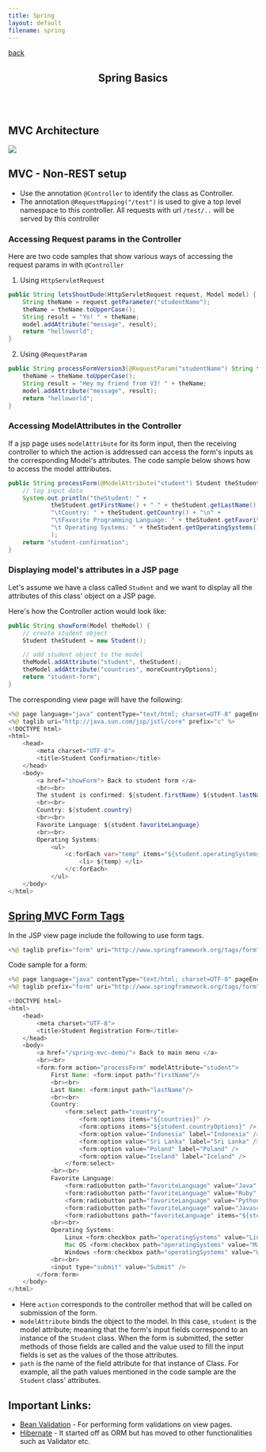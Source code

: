 ```yaml
---
title: Spring 
layout: default
filename: spring 
--- 
```

[back](/dsvinod90/tech)

<h2 style="text-align: center;"> Spring Basics </h2>
<br><br>

## MVC Architecture
![](https://i.imgur.com/agATsyr.png)

## MVC - Non-REST setup
- Use the annotation `@Controller` to identify the class as Controller.
- The annotation `@RequestMapping("/test")` is used to give a top level namespace to this controller. All requests with url `/test/..` will be served by this controller
### Accessing Request params in the Controller
Here are two code samples that show various ways of accessing the request params in with `@Controller`
1. Using `HttpServletRequest`
```java
public String letsShoutDude(HttpServletRequest request, Model model) {
    String theName = request.getParameter("studentName");
    theName = theName.toUpperCase();
    String result = "Yo! " + theName;
    model.addAttribute("message", result);
    return "helloworld";
}
```
2. Using `@RequestParam`
```java
public String processFormVersion3(@RequestParam("studentName") String theName, Model model) {
    theName = theName.toUpperCase();
    String result = "Hey my friend from V3! " + theName;
    model.addAttribute("message", result);
    return "helloworld";
}
```
### Accessing ModelAttributes in the Controller
If a jsp page uses `modelAttribute` for its form input, then the receiving controller to which the action is addressed can access the form's inputs as the corresponding Model's attributes. The code sample below shows how to access the model atttributes.
```java
public String processForm(@ModelAttribute("student") Student theStudent) {
    // log input data
    System.out.println("theStudent: " +
            theStudent.getFirstName() + " " + theStudent.getLastName() + "\n" +
            "\tCountry: " + theStudent.getCountry() + "\n" +
            "\tFavorite Programming Language: " + theStudent.getFavoriteLanguage() + "\n" +
            "\t Operating Systems: " + theStudent.getOperatingSystems()
            );
    return "student-confirmation";
}
```
### Displaying model's attributes in a JSP page
Let's assume we have a class called `Student` and we want to display all the attributes of this class' object on a JSP page.

Here's how the Controller action would look like:
```java
public String showForm(Model theModel) {
    // create student object
    Student theStudent = new Student();

    // add student object to the model
    theModel.addAttribute("student", theStudent);
    theModel.addAttribute("countries", moreCountryOptions);
    return "student-form";
}
```

The corresponding view page will have the following:
```java
<%@ page language="java" contentType="text/html; charset=UTF-8" pageEncoding="UTF-8"%>
<%@ taglib uri="http://java.sun.com/jsp/jstl/core" prefix="c" %>
<!DOCTYPE html>
<html>
	<head>
		<meta charset="UTF-8">
		<title>Student Confirmation</title>
	</head>
	<body>
		<a href="showForm"> Back to student form </a>
		<br><br>
		The student is confirmed: ${student.firstName} ${student.lastName}
		<br><br>
		Country: ${student.country}
		<br><br>
		Favorite Language: ${student.favoriteLanguage}
		<br><br>
		Operating Systems:
			<ul>
				<c:forEach var="temp" items="${student.operatingSystems}">
					<li> ${temp} </li>
				</c:forEach>
			</ul>
	</body>
</html>
```
## [Spring MVC Form Tags](https://docs.spring.io/spring-framework/docs/5.0.2.RELEASE/spring-framework-reference/web.html#mvc-view-jsp-tags)
In the JSP view page include the following to use form tags.
```java
<%@ taglib prefix="form" uri="http://www.springframework.org/tags/form" %>
```
Code sample for a form:
```java
<%@ page language="java" contentType="text/html; charset=UTF-8" pageEncoding="UTF-8"%>
<%@ taglib prefix="form" uri="http://www.springframework.org/tags/form" %>

<!DOCTYPE html>
<html>
	<head>
		<meta charset="UTF-8">
		<title>Student Registration Form</title>
	</head>
	<body>
		<a href="/spring-mvc-demo/"> Back to main menu </a>
		<br><br>
		<form:form action="processForm" modelAttribute="student">
			First Name: <form:input path="firstName"/>
			<br><br>
			Last Name: <form:input path="lastName"/>
			<br><br>
			Country:
				<form:select path="country">
					<form:options items="${countries}" />
					<form:options items="${student.countryOptions}" />
					<form:option value="Indonesia" label="Indonesia" />
					<form:option value="Sri Lanka" label="Sri Lanka" />
					<form:option value="Poland" label="Poland" />
					<form:option value="Iceland" label="Iceland" />
				</form:select>
			<br><br>
			Favorite Language:
				<form:radiobutton path="favoriteLanguage" value="Java" /> Java
				<form:radiobutton path="favoriteLanguage" value="Ruby" /> Ruby
				<form:radiobutton path="favoriteLanguage" value="Python" /> Python
				<form:radiobutton path="favoriteLanguage" value="Javascript" /> JavaScript
				<form:radiobuttons path="favoriteLanguage" items="${student.favoriteLanguageOptions}" />
			<br><br>
			Operating Systems:
				Linux <form:checkbox path="operatingSystems" value="Linux" />
				Mac OS <form:checkbox path="operatingSystems" value="Mac OS" />
				Windows <form:checkbox path="operatingSystems" value="Windows" />
			<br><br>
			<input type="submit" value="Submit" />
		</form:form>
	</body>
</html>
```
- Here `action` corresponds to the controller method that will be called on submission of the form.
- `modelAttribute` binds the object to the model. In this case, `student` is the model attribute; meaning that the form's input fields correspond to an instance of the `Student` class. When the form is submitted, the setter methods of those fields are called and the value used to fill the input fields is set as the values of the those attributes.
- `path` is the name of the field attribute for that instance of Class. For example, all the path values mentioned in the code sample are the `Student` class' attributes.


## Important Links:
* [Bean Validation](https://beanvalidation.org/) - For performing form validations on view pages.
* [Hibernate](https://hibernate.org/) - It started off as ORM but has moved to other functionalities such as Validator etc.

